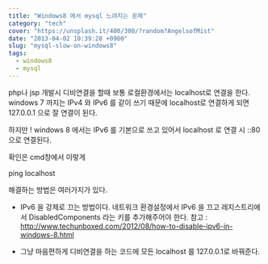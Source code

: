 ```yaml
---
title: "Windows8 에서 mysql 느려지는 문제"
category: "tech"
cover: "https://unsplash.it/400/300/?random?AngelsofMist"
date: "2013-04-02 10:39:28 +0900"
slug: "mysql-slow-on-windows8"
tags: 
  - windows8 
  - mysql
---
```


php나 jsp 개발시 디비연결을 할때 보통 로컬환경에서는 localhost로 연결을 한다.
windows 7 까지는 IPv4 와 IPv6 를 같이 쓰기 때문에 localhost로 연결하게 되면 127.0.0.1 으로 잘 연결이 된다.

하지만 ! windows 8 에서는 IPv6 를 기본으로 쓰고 있어서 localhost 로 연결 시 ::80 으로 연결된다.

확인은 cmd창에서 이렇게

 ping localhost


해결하는 방법은 여러가지가 있다.

- IPv6 을 강제로 끄는 방법이다.
 네트워크 환경설정에서 IPv6 을 끄고 레지스트리에서 DisabledComponents 라는 키를 추가해주어야 한다.
참고 : http://www.techunboxed.com/2012/08/how-to-disable-ipv6-in-windows-8.html

- 그냥 마음편하게 디비연결을 하는 코드에 모든 localhost 를 127.0.0.1로 바꿔준다.
